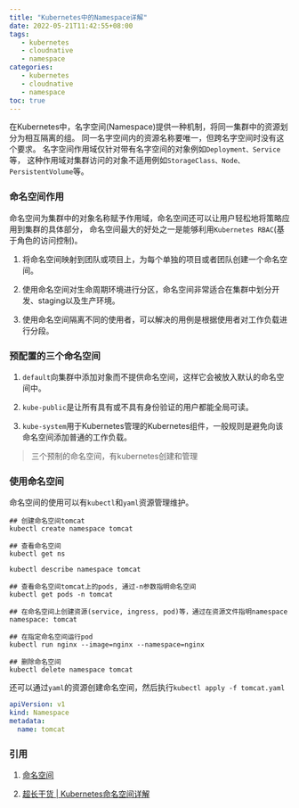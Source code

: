 ```yaml
---
title: "Kubernetes中的Namespace详解"
date: 2022-05-21T11:42:55+08:00
tags:
   - kubernetes
   - cloudnative
   - namespace 
categories:
   - kubernetes
   - cloudnative
   - namespace 
toc: true
---
```

在Kubernetes中，名字空间(Namespace)提供一种机制，将同一集群中的资源划分为相互隔离的组。
同一名字空间内的资源名称要唯一，但跨名字空间时没有这个要求。
名字空间作用域仅针对带有名字空间的对象例如`Deployment、Service`等，
这种作用域对集群访问的对象不适用例如`StorageClass、Node、PersistentVolume`等。

### 命名空间作用
命名空间为集群中的对象名称赋予作用域，命名空间还可以让用户轻松地将策略应用到集群的具体部分，
命名空间最大的好处之一是能够利用`Kubernetes RBAC`(基于角色的访问控制)。

1. 将命名空间映射到团队或项目上，为每个单独的项目或者团队创建一个命名空间。

2. 使用命名空间对生命周期环境进行分区，命名空间非常适合在集群中划分开发、staging以及生产环境。

3. 使用命名空间隔离不同的使用者，可以解决的用例是根据使用者对工作负载进行分段。

### 预配置的三个命名空间

1. `default`向集群中添加对象而不提供命名空间，这样它会被放入默认的命名空间中。

2. `kube-public`是让所有具有或不具有身份验证的用户都能全局可读。

3. `kube-system`用于Kubernetes管理的Kubernetes组件，一般规则是避免向该命名空间添加普通的工作负载。
> 三个预制的命名空间，有kubernetes创建和管理

### 使用命名空间
命名空间的使用可以有`kubectl`和`yaml`资源管理维护。

```shell
## 创建命名空间tomcat
kubectl create namespace tomcat 

## 查看命名空间
kubectl get ns

kubectl describe namespace tomcat 

## 查看命名空间tomcat上的pods, 通过-n参数指明命名空间
kubectl get pods -n tomcat

## 在命名空间上创建资源(service, ingress, pod)等，通过在资源文件指明namespace
namespace: tomcat

## 在指定命名空间运行pod 
kubectl run nginx --image=nginx --namespace=nginx

## 删除命名空间
kubectl delete namespace tomcat
```
还可以通过`yaml`的资源创建命名空间，然后执行`kubectl apply -f tomcat.yaml`
```yaml
apiVersion: v1
kind: Namespace
metadata:
  name: tomcat
```

### 引用
1. [命名空间](https://kubernetes.io/zh/docs/concepts/overview/working-with-objects/namespaces/) 

2. [超长干货 | Kubernetes命名空间详解](https://segmentfault.com/a/1190000018199756)
